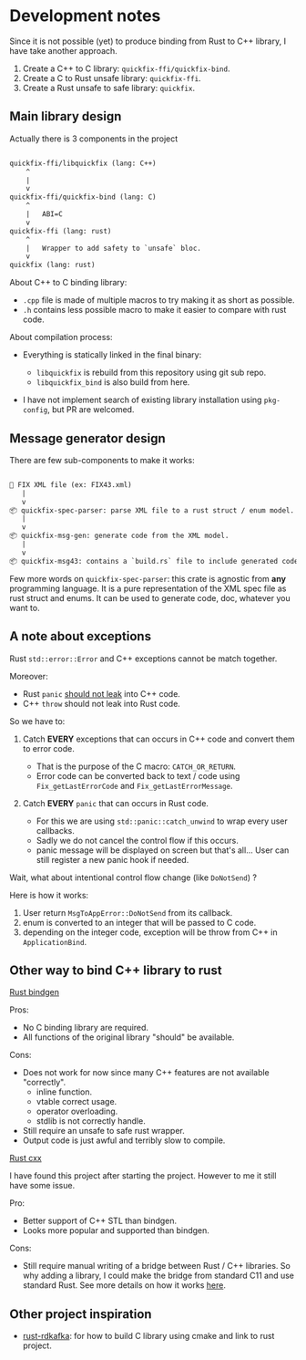 # Development notes

Since it is not possible (yet) to produce binding from Rust to C++ library, I have take another approach.

1. Create a C++ to C library: `quickfix-ffi/quickfix-bind`.
2. Create a C to Rust unsafe library: `quickfix-ffi`.
3. Create a Rust unsafe to safe library: `quickfix`.

## Main library design

Actually there is 3 components in the project

```txt

quickfix-ffi/libquickfix (lang: C++)
    ^
    |
    v
quickfix-ffi/quickfix-bind (lang: C)
    ^
    |   ABI=C
    v
quickfix-ffi (lang: rust)
    ^
    |   Wrapper to add safety to `unsafe` bloc.
    v
quickfix (lang: rust)

```

About C++ to C binding library:

- `.cpp` file is made of multiple macros to try making it as short as possible.
- `.h` contains less possible macro to make it easier to compare with rust code.

About compilation process:

- Everything is statically linked in the final binary:

  - `libquickfix` is rebuild from this repository using git sub repo.
  - `libquickfix_bind` is also build from here.

- I have not implement search of existing library installation using `pkg-config`, but PR are welcomed.

## Message generator design

There are few sub-components to make it works:

```txt

📄 FIX XML file (ex: FIX43.xml)
   |
   v
📦 quickfix-spec-parser: parse XML file to a rust struct / enum model.
   |
   v
📦 quickfix-msg-gen: generate code from the XML model.
   |
   v
📦 quickfix-msg43: contains a `build.rs` file to include generated code into a real crate.

```

Few more words on `quickfix-spec-parser`: this crate is agnostic from **any** programming language.
It is a pure representation of the XML spec file as rust struct and enums.
It can be used to generate code, doc, whatever you want to.

## A note about exceptions

Rust `std::error::Error` and C++ exceptions cannot be match together.

Moreover:

- Rust `panic` [should not leak](https://doc.rust-lang.org/std/panic/fn.catch_unwind.html#notes) into C++ code.
- C++ `throw` should not leak into Rust code.

So we have to:

1. Catch **EVERY** exceptions that can occurs in C++ code and convert them to error code.

   - That is the purpose of the C macro: `CATCH_OR_RETURN`.
   - Error code can be converted back to text / code using `Fix_getLastErrorCode` and `Fix_getLastErrorMessage`.

2. Catch **EVERY** `panic` that can occurs in Rust code.

    - For this we are using `std::panic::catch_unwind` to wrap every user callbacks.
    - Sadly we do not cancel the control flow if this occurs.
    - panic message will be displayed on screen but that's all... User can still register a new panic hook if needed.

Wait, what about intentional control flow change (like `DoNotSend`) ?

Here is how it works:

1. User return `MsgToAppError::DoNotSend` from its callback.
2. enum is converted to an integer that will be passed to C code.
3. depending on the integer code, exception will be throw from C++ in `ApplicationBind`.

## Other way to bind C++ library to rust

[Rust bindgen](https://github.com/rust-lang/rust-bindgen)

Pros:

- No C binding library are required.
- All functions of the original library "should" be available.

Cons:

- Does not work for now since many C++ features are not available "correctly".
  - inline function.
  - vtable correct usage.
  - operator overloading.
  - stdlib is not correctly handle.
- Still require an unsafe to safe rust wrapper.
- Output code is just awful and terribly slow to compile.

[Rust cxx](https://github.com/dtolnay/cxx)

I have found this project after starting the project.
However to me it still have some issue.

Pro:

- Better support of C++ STL than bindgen.
- Looks more popular and supported than bindgen.

Cons:

- Still require manual writing of a bridge between Rust / C++ libraries.
  So why adding a library, I could make the bridge from standard C11 and use standard Rust.
  See more details on how it works [here](https://cxx.rs/).

## Other project inspiration

- [rust-rdkafka](https://github.com/fede1024/rust-rdkafka): for how to build C library using cmake and link to rust project.
